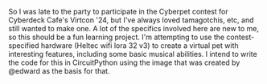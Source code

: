 So I was late to the party to participate in the Cyberpet contest for Cyberdeck Cafe's Virtcon '24, but I've always loved tamagotchis, etc, and still wanted to make one. A lot of the specifics involved here are new to me, so this should be a fun learning project.
I'm attempting to use the contest-specified hardware (Heltec wifi lora 32 v3) to create a virtual pet with interesting features, including some basic musical abilities. I intend to write the code for this in CircuitPython using the image that was created by @edward as the basis for that.

